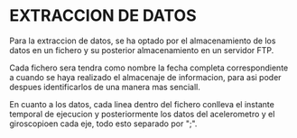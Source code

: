 # EXTRACCION DE DATOS
Para la extraccion de datos, se ha optado por el almacenamiento de los datos en un fichero y su posterior almacenamiento en un servidor FTP.

Cada fichero sera tendra como nombre la fecha completa correspondiente a cuando se haya realizado el almacenaje de informacion, para asi poder despues identificarlos de una manera mas senciall.

En cuanto a los datos, cada linea dentro del fichero conlleva el instante temporal de ejecucion y posteriormente los datos del acelerometro y el giroscopioen cada eje, todo esto separado por ";".

